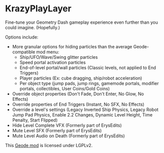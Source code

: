 # KrazyPlayLayer

Fine-tune your Geometry Dash gameplay experience even further than you could imagine. (Hopefully.)

Options include:

- More granular options for hiding particles than the average Geode-compatible mod menu:
    - Ship/UFO/Wave/Swing glitter particles
    - Speed portal activation particles
    - End-of-level portal/wall particles (Classic levels, not applied to End Triggers)
    - Player particles (Ex: cube dragging, ship/robot acceleration)
    - Per object type (jump pads, jump rings, gamemode portals, modifier portals, collectibles, User Coins/Gold Coins)
- Override object properties <cl>(Don't Fade, Don't Enter, No Glow, No Effects)</c>
- Override properties of End Triggers <cl>(Instant, No SFX, No Effects)</c>
- Override a level's settings <cl>(Legacy Inverted Ship Physics, Legacy Robot Jump Pad Physics, Enable 2.2 Changes, Dynamic Level Height, Time Penalty, Start Flipped)</c>
- Hide Level Complete VFX <cy>(Formerly part of ErysEdits)</c>
- Mute Level SFX <cy>(Formerly part of ErysEdits)</c>
- Mute Level Audio on Death <cy>(Formerly part of ErysEdits)</c>

This [Geode mod](https://geode-sdk.org) is licensed under LGPLv2.